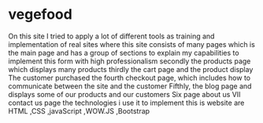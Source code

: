 # vegefood
On this site I tried to apply a lot of different tools as training and implementation of real sites where this site consists 
of many pages which is the main page and has a group of sections to explain my capabilities to implement this form with high
professionalism secondly the products page which displays many products thirdly the cart page and the product display The 
customer purchased the fourth checkout page, which includes how to communicate between the site and the customer Fifthly, 
the blog page and displays some of our products and our customers Six page about us VII contact us page
the technologies i use it to implement this is website are HTML ,CSS ,javaScript ,WOW.JS ,Bootstrap 

